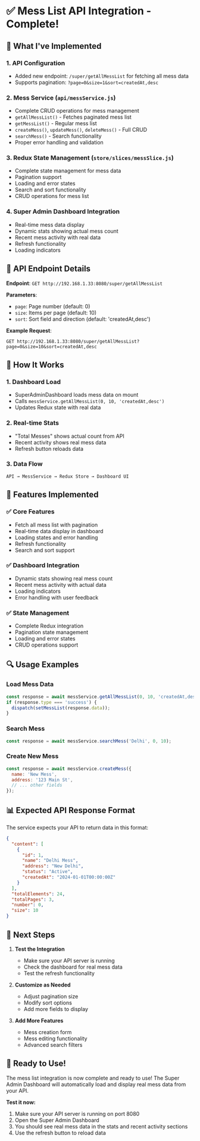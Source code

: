 # ✅ Mess List API Integration - Complete!

## 🚀 **What I've Implemented**

### 1. **API Configuration**
- Added new endpoint: `/super/getAllMessList` for fetching all mess data
- Supports pagination: `?page=0&size=1&sort=createdAt,desc`

### 2. **Mess Service** (`api/messService.js`)
- Complete CRUD operations for mess management
- `getAllMessList()` - Fetches paginated mess list
- `getMessList()` - Regular mess list
- `createMess()`, `updateMess()`, `deleteMess()` - Full CRUD
- `searchMess()` - Search functionality
- Proper error handling and validation

### 3. **Redux State Management** (`store/slices/messSlice.js`)
- Complete state management for mess data
- Pagination support
- Loading and error states
- Search and sort functionality
- CRUD operations for mess list

### 4. **Super Admin Dashboard Integration**
- Real-time mess data display
- Dynamic stats showing actual mess count
- Recent mess activity with real data
- Refresh functionality
- Loading indicators

## 🔧 **API Endpoint Details**

**Endpoint**: `GET http://192.168.1.33:8080/super/getAllMessList`

**Parameters**:
- `page`: Page number (default: 0)
- `size`: Items per page (default: 10)
- `sort`: Sort field and direction (default: 'createdAt,desc')

**Example Request**:
```
GET http://192.168.1.33:8080/super/getAllMessList?page=0&size=10&sort=createdAt,desc
```

## 📱 **How It Works**

### 1. **Dashboard Load**
- SuperAdminDashboard loads mess data on mount
- Calls `messService.getAllMessList(0, 10, 'createdAt,desc')`
- Updates Redux state with real data

### 2. **Real-time Stats**
- "Total Messes" shows actual count from API
- Recent activity shows real mess data
- Refresh button reloads data

### 3. **Data Flow**
```
API → MessService → Redux Store → Dashboard UI
```

## 🎯 **Features Implemented**

### ✅ **Core Features**
- Fetch all mess list with pagination
- Real-time data display in dashboard
- Loading states and error handling
- Refresh functionality
- Search and sort support

### ✅ **Dashboard Integration**
- Dynamic stats showing real mess count
- Recent mess activity with actual data
- Loading indicators
- Error handling with user feedback

### ✅ **State Management**
- Complete Redux integration
- Pagination state management
- Loading and error states
- CRUD operations support

## 🔍 **Usage Examples**

### **Load Mess Data**
```javascript
const response = await messService.getAllMessList(0, 10, 'createdAt,desc');
if (response.type === 'success') {
  dispatch(setMessList(response.data));
}
```

### **Search Mess**
```javascript
const response = await messService.searchMess('Delhi', 0, 10);
```

### **Create New Mess**
```javascript
const response = await messService.createMess({
  name: 'New Mess',
  address: '123 Main St',
  // ... other fields
});
```

## 📊 **Expected API Response Format**

The service expects your API to return data in this format:

```json
{
  "content": [
    {
      "id": 1,
      "name": "Delhi Mess",
      "address": "New Delhi",
      "status": "Active",
      "createdAt": "2024-01-01T00:00:00Z"
    }
  ],
  "totalElements": 24,
  "totalPages": 3,
  "number": 0,
  "size": 10
}
```

## 🚀 **Next Steps**

1. **Test the Integration**
   - Make sure your API server is running
   - Check the dashboard for real mess data
   - Test the refresh functionality

2. **Customize as Needed**
   - Adjust pagination size
   - Modify sort options
   - Add more fields to display

3. **Add More Features**
   - Mess creation form
   - Mess editing functionality
   - Advanced search filters

## 🎉 **Ready to Use!**

The mess list integration is now complete and ready to use! The Super Admin Dashboard will automatically load and display real mess data from your API.

**Test it now:**
1. Make sure your API server is running on port 8080
2. Open the Super Admin Dashboard
3. You should see real mess data in the stats and recent activity sections
4. Use the refresh button to reload data
